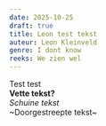 ```yaml
---
date: 2025-10-25
draft: true
title: Leon test tekst
auteur: Leon Kleinveld
genre: I dont know
reeks: We zien wel
---
```

Test test  
**Vette tekst?**  
_Schuine tekst_  
~Doorgestreepte tekst~